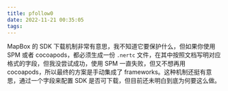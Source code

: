 ```yaml
---
title: pfollow0
date: 2022-11-21 00:35:05
tags:
---
```


MapBox 的 SDK 下载机制非常有意思，我不知道它要保护什么，但如果你使用 SPM 或者 cocoapods，都必须生成一份 `.nertc` 文件，在其中按照文档写明对应格式的字段，但我没尝试成功，使用 SPM 一直失败，但又不想再用 cocoapods，所以最终的方案是手动集成了 frameworks。这种机制还挺有意思，通过一个字段来配置 SDK 是否可下载，但目前还未明白到底为何要这么做。